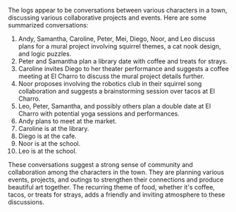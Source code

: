 The logs appear to be conversations between various characters in a town, discussing various collaborative projects and events. Here are some summarized conversations:

1. Andy, Samantha, Caroline, Peter, Mei, Diego, Noor, and Leo discuss plans for a mural project involving squirrel themes, a cat nook design, and logic puzzles.
2. Peter and Samantha plan a library date with coffee and treats for strays.
3. Caroline invites Diego to her theater performance and suggests a coffee meeting at El Charro to discuss the mural project details further.
4. Noor proposes involving the robotics club in their squirrel song collaboration and suggests a brainstorming session over tacos at El Charro.
5. Leo, Peter, Samantha, and possibly others plan a double date at El Charro with potential yoga sessions and performances.
6. Andy plans to meet at the market.
7. Caroline is at the library.
8. Diego is at the cafe.
9. Noor is at the school.
10. Leo is at the school.

These conversations suggest a strong sense of community and collaboration among the characters in the town. They are planning various events, projects, and outings to strengthen their connections and produce beautiful art together. The recurring theme of food, whether it's coffee, tacos, or treats for strays, adds a friendly and inviting atmosphere to these discussions.
